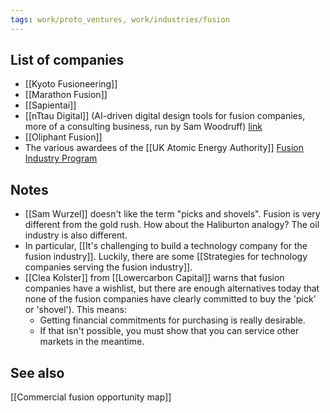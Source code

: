 ```yaml
---
tags: work/proto_ventures, work/industries/fusion
---
```

## List of companies
- [[Kyoto Fusioneering]]
- [[Marathon Fusion]]
- [[Sapientai]]
- [[nTtau Digital]] (AI-driven digital design tools for fusion companies, more of a consulting business, run by Sam Woodruff) [link](https://nttaudigital.com/)
- [[Oliphant Fusion]]
- The various awardees of the [[UK Atomic Energy Authority]] [Fusion Industry Program](https://www.neimagazine.com/news/newsukaea-awards-contracts-to-boost-uk-fusion-industry-10644705)

## Notes
- [[Sam Wurzel]] doesn't like the term "picks and shovels". Fusion is very different from the gold rush. How about the Haliburton analogy? The oil industry is also different.
- In particular, [[It's challenging to build a technology company for the fusion industry]]. Luckily, there are some [[Strategies for technology companies serving the fusion industry]].
- [[Clea Kolster]] from [[Lowercarbon Capital]] warns that fusion companies have a wishlist, but there are enough alternatives today that none of the fusion companies have clearly committed to buy the 'pick' or 'shovel'). This means:
	- Getting financial commitments for purchasing is really desirable.
	- If that isn't possible, you must show that you can service other markets in the meantime.

## See also
[[Commercial fusion opportunity map]]